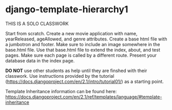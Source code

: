 # django-template-hierarchy1

THIS IS A SOLO CLASSWORK

Start from scratch. Create a new movie application with name, yearReleased, ageAllowed, and genre attributes.
Create a base html file with a jumbotron and footer. Make sure to include an image somewhere in the base.html file. Use that base.html file to extend the index, about, and test pages. Make sure each page is called by a different route. Present your database data in the index page.

<strong>DO NOT</strong> use other students as help until they are finshed with their classwork. Use instructions provided by the tutorial (https://docs.djangoproject.com/en/2.1/intro/tutorial01/) as a starting point.

Template Inheritance information can be found here:
https://docs.djangoproject.com/en/2.1/ref/templates/language/#template-inheritance
